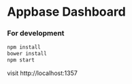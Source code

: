 # Appbase Dashboard

### For development

``` javascript    
npm install
bower install
npm start
```    
visit http://localhost:1357
